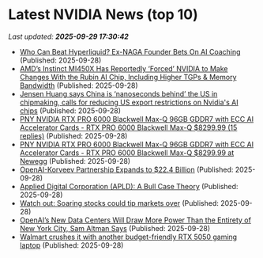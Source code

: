# Latest NVIDIA News (top 10)
_Last updated: **2025-09-29 17:30:42**_

- [Who Can Beat Hyperliquid? Ex-NAGA Founder Bets On AI Coaching](https://www.forbes.com/sites/boazsobrado/2025/09/28/who-can-beat-hyperliquid-ex-naga-founder-bets-on-ai-coaching/) (Published: 2025-09-28)
- [AMD’s Instinct MI450X Has Reportedly ‘Forced’ NVIDIA to Make Changes With the Rubin AI Chip, Including Higher TGPs & Memory Bandwidth](https://wccftech.com/amd-instinct-mi450x-has-forced-nvidia-to-make-changes-with-the-rubin-ai-chip/) (Published: 2025-09-28)
- [Jensen Huang says China is ‘nanoseconds behind’ the US in chipmaking, calls for reducing US export restrictions on Nvidia's AI chips](https://www.tomshardware.com/jensen-huang-says-china-is-nanoseconds-behind-in-chips) (Published: 2025-09-28)
- [PNY NVIDIA RTX PRO 6000 Blackwell Max-Q 96GB GDDR7 with ECC AI Accelerator Cards - RTX PRO 6000 Blackwell Max-Q $8299.99 (15 replies)](https://slickdeals.net/f/18641941-pny-nvidia-rtx-pro-6000-blackwell-max-q-96gb-gddr7-with-ecc-ai-accelerator-cards-rtx-pro-6000-blackwell-max-q-8299-99) (Published: 2025-09-28)
- [PNY NVIDIA RTX PRO 6000 Blackwell Max-Q 96GB GDDR7 with ECC AI Accelerator Cards - RTX PRO 6000 Blackwell Max-Q $8299.99 at Newegg](https://slickdeals.net/f/18641941-pny-nvidia-rtx-pro-6000-blackwell-max-q-96gb-gddr7-with-ecc-ai-accelerator-cards-rtx-pro-6000-blackwell-max-q-8299-99-at-newegg) (Published: 2025-09-28)
- [OpenAI-Korveev Partnership Expands to $22.4 Billion](https://nep123.com/openai-korveev-partnership-expands-to-224-billion/) (Published: 2025-09-28)
- [Applied Digital Corporation (APLD): A Bull Case Theory](https://finance.yahoo.com/news/applied-digital-corporation-apld-bull-154048309.html) (Published: 2025-09-28)
- [Watch out: Soaring stocks could tip markets over](https://www.thestreet.com/investing/stocks/watch-out-soaring-stocks-could-tip-markets-over) (Published: 2025-09-28)
- [OpenAI’s New Data Centers Will Draw More Power Than the Entirety of New York City, Sam Altman Says](https://futurism.com/artificial-intelligence/openai-new-data-centers-more-power-new-york-city) (Published: 2025-09-28)
- [Walmart crushes it with another budget-friendly RTX 5050 gaming laptop](https://www.techradar.com/computing/gaming-laptops/walmart-crushes-it-with-another-budget-friendly-rtx-5050-gaming-laptop) (Published: 2025-09-28)

